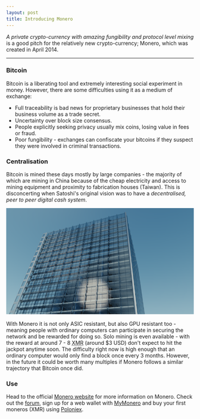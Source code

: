 ```yaml
---
layout: post
title: Introducing Monero
---
```


*A private crypto-currency with amazing fungibility and protocol level mixing* is a good pitch for the relatively new crypto-currency; Monero, which was created in April 2014.

-----

### Bitcoin

Bitcoin is a liberating tool and extremely interesting social experiment in money. However, there are some difficulties using it as a medium of exchange:

* Full traceability is bad news for proprietary businesses that hold their business volume as a trade secret.
* Uncertainty over block size consensus.
* People explicitly seeking privacy usually mix coins, losing value in fees or fraud.
* Poor fungibility - exchanges can confiscate your bitcoins if they suspect they were involved in criminal transactions.

### Centralisation

Bitcoin is mined these days mostly by large companies - the majority of which are mining in China because of the cheap electricity and access to mining equipment and proximity to fabrication houses (Taiwan). This is disconcerting when Satoshi's original vision was to have a *decentralised, peer to peer digital cash system*.

![building](/images/building.png)

With Monero it is not only ASIC resistant, but also GPU resistant too - meaning people with ordinary computers can participate in securing the network and be rewarded for doing so. Solo mining is even available - with the reward at around 7 - 8 <abbr title="crypto-currency unit code for Monero">XMR</abbr> (around $3 USD) don't expect to hit the jackpot anytime soon. The difficulty right now is high enough that an ordinary computer would only find a block once every 3 months. However, in the future it could be worth many multiples if Monero follows a similar trajectory that Bitcoin once did.

### Use

Head to the official <a href="https://getmonero.net/">Monero website</a> for more information on Monero. Check out the <a href="https://forum.getmonero.org/">forum</a>, sign up for a web wallet with <a href="https://mymonero.com/">MyMonero</a> and buy your first moneros (XMR) using <a href="https://poloniex.com/exchange#btc_xmr">Poloniex</a>.
